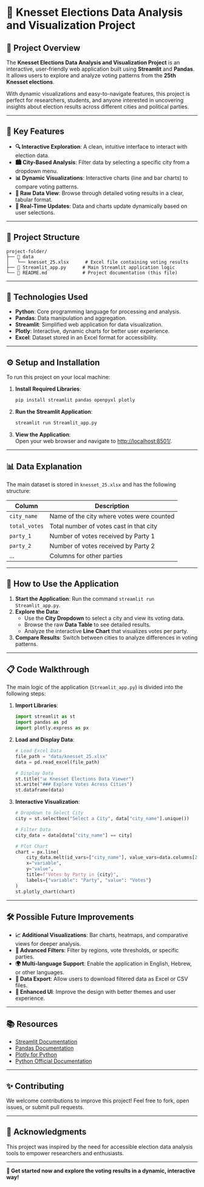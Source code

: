 
# **🎉 Knesset Elections Data Analysis and Visualization Project**  

## **📘 Project Overview**  
The **Knesset Elections Data Analysis and Visualization Project** is an interactive, user-friendly web application built using **Streamlit** and **Pandas**. It allows users to explore and analyze voting patterns from the **25th Knesset elections**.  

With dynamic visualizations and easy-to-navigate features, this project is perfect for researchers, students, and anyone interested in uncovering insights about election results across different cities and political parties.  

---

## **🎯 Key Features**  
- **🔍 Interactive Exploration**: A clean, intuitive interface to interact with election data.  
- **🏙 City-Based Analysis**: Filter data by selecting a specific city from a dropdown menu.  
- **📊 Dynamic Visualizations**: Interactive charts (line and bar charts) to compare voting patterns.  
- **📄 Raw Data View**: Browse through detailed voting results in a clear, tabular format.  
- **🚀 Real-Time Updates**: Data and charts update dynamically based on user selections.  

---

## **📂 Project Structure**  
```plaintext
project-folder/
├── 📁 data
│   └── knesset_25.xlsx      # Excel file containing voting results
├── 📄 Streamlit_app.py      # Main Streamlit application logic
└── 📄 README.md             # Project documentation (this file)
```

---

## **🚀 Technologies Used**  
- **Python**: Core programming language for processing and analysis.  
- **Pandas**: Data manipulation and aggregation.  
- **Streamlit**: Simplified web application for data visualization.  
- **Plotly**: Interactive, dynamic charts for better user experience.  
- **Excel**: Dataset stored in an Excel format for accessibility.  

---

## **⚙️ Setup and Installation**  

To run this project on your local machine:  

1. **Install Required Libraries**:  
   ```bash
   pip install streamlit pandas openpyxl plotly
   ```

2. **Run the Streamlit Application**:  
   ```bash
   streamlit run Streamlit_app.py
   ```

3. **View the Application**:  
   Open your web browser and navigate to [http://localhost:8501/](http://localhost:8501/).  

---

## **📊 Data Explanation**  

The main dataset is stored in `knesset_25.xlsx` and has the following structure:  

| **Column**       | **Description**                                 |  
|------------------|-----------------------------------------------|  
| `city_name`      | Name of the city where votes were counted      |  
| `total_votes`    | Total number of votes cast in that city        |  
| `party_1`        | Number of votes received by Party 1            |  
| `party_2`        | Number of votes received by Party 2            |  
| ...              | Columns for other parties                      |  

---

## **📱 How to Use the Application**  

1. **Start the Application**: Run the command `streamlit run Streamlit_app.py`.  
2. **Explore the Data**:  
   - Use the **City Dropdown** to select a city and view its voting data.  
   - Browse the raw **Data Table** to see detailed results.  
   - Analyze the interactive **Line Chart** that visualizes votes per party.  
3. **Compare Results**: Switch between cities to analyze differences in voting patterns.  

---

## **📋 Code Walkthrough**  

The main logic of the application (`Streamlit_app.py`) is divided into the following steps:  

1. **Import Libraries**:  
   ```python
   import streamlit as st
   import pandas as pd
   import plotly.express as px
   ```

2. **Load and Display Data**:  
   ```python
   # Load Excel Data
   file_path = "data/knesset_25.xlsx"
   data = pd.read_excel(file_path)

   # Display Data
   st.title("📊 Knesset Elections Data Viewer")
   st.write("### Explore Votes Across Cities")
   st.dataframe(data)
   ```

3. **Interactive Visualization**:  
   ```python
   # Dropdown to Select City
   city = st.selectbox("Select a City", data["city_name"].unique())

   # Filter Data
   city_data = data[data["city_name"] == city]

   # Plot Chart
   chart = px.line(
       city_data.melt(id_vars=["city_name"], value_vars=data.columns[2:]),
       x="variable",
       y="value",
       title=f"Votes by Party in {city}",
       labels={"variable": "Party", "value": "Votes"}
   )
   st.plotly_chart(chart)
   ```

---

## **🛠️ Possible Future Improvements**  
- **📈 Additional Visualizations**: Bar charts, heatmaps, and comparative views for deeper analysis.  
- **🔎 Advanced Filters**: Filter by regions, vote thresholds, or specific parties.  
- **🌍 Multi-language Support**: Enable the application in English, Hebrew, or other languages.  
- **💾 Data Export**: Allow users to download filtered data as Excel or CSV files.  
- **🎨 Enhanced UI**: Improve the design with better themes and user experience.  

---

## **📚 Resources**  
- [Streamlit Documentation](https://docs.streamlit.io/)  
- [Pandas Documentation](https://pandas.pydata.org/docs/)  
- [Plotly for Python](https://plotly.com/python/)  
- [Python Official Documentation](https://www.python.org/)  

---

## **✨ Contributing**  
We welcome contributions to improve this project! Feel free to fork, open issues, or submit pull requests.  

---

## **🤝 Acknowledgments**  
This project was inspired by the need for accessible election data analysis tools to empower researchers and enthusiasts.  

---

**🚀 Get started now and explore the voting results in a dynamic, interactive way!**  
